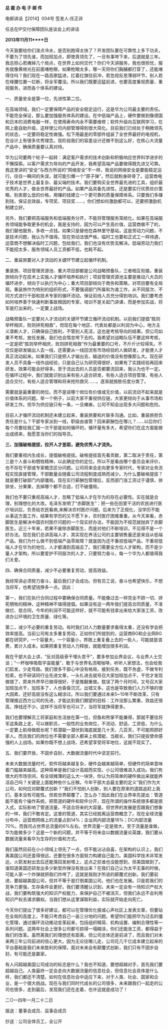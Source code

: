 **总 裁 办 电 子 邮 件**

 

电邮讲话【2014】004号         签发人:任正非

 



任总在IP交付保障团队座谈会上的讲话

**2013****年****11****月****11****日**

  

今天我要给你们泼点冷水，是否别跑得太快了？开发团队要在可靠性上多下功夫，不要为了领先谁，而加班加点，即使真领先了，一旦有事垮下来，后退就是三年。我总担心若瘫掉几个局点，在世界上如何交代？你们今天讲服务，我也很担忧，服务就像黄继光在前面堵枪眼，如果枪眼太多，哪一天将你们胸脯都打穿了，还能堵得住吗？我们现在一路高歌猛进，扛着红旗往前冲，若忽视反思薄弱环节，别人若在峰腰位置一拦断，将全军覆没。所以我们既要迅猛前进，也要高度重视质量、重视服务，进而各个体系的建设。

一、质量安全是第一位，先进性第二位。

在高端领域，我们一定要保障产品的安全稳定运行，这是华为公司最主要的责任。不能完全保证，那么要加强服务体系的建设。在中低端产品上，硬件要做到像德国和日本的消费电器一样，在使用寿命内永不需要维修；软件升级向互联网学习，在网上能自助升级，这样使公司内部管理得到很大简化。目前我们已经处于稍微领先的状态，一定要将稳定性做强。松下用最差的零部件组装了全世界最好的电视机，在设计上有很多优秀理念。现阶段我们的容差设计还做不到这么好，在核心大流量产品中，确保质量要认真对待。

华为公司要两个轮子一起转：满足客户需求的技术创新和积极响应世界科学进步的不懈探索。以客户需求为导向的产品开发，我希望高端产品要做得既先进又可靠。我这里讲的“安全”与西方所说的“网络安全”不一样，我说的网络安全是要能稳定运行。往往一瞬间的失误，就可能引爆一个“原子弹”，然后就粉身碎骨了。运营商电子技术是世界上最复杂、最尖端的技术。我们要购买全世界最先进的工具，组织最优秀的人才，做全世界最好的产品。如果产品具备先进性，还是要实行优质优价策略，别卖那么低的价格，用赚的钱建立一个更可靠的质量保障体系。只要我们多赚到钱，保证总效益，专项奖、项目奖……，你们想如何激励都可以，还要把激励机制建立好。

另外，我们要把高端服务和低端服务分开，不能将管理服务笼统化。如果在高端服务领域能争取更多的机会，我是支持的，因为可以产生高价值，运营商做不了的，我们替他服务，多收一点钱。如果只是替他在森林里守基站，这是劳动力问题，不是技术问题，我认为不值得。现在劳动法很严格，临时工也要和正式工一样待遇，运营商不想解决临时工问题，包给我们，我们也没有优势去解决。低端劳动力我们不能招太多，服务领域人员工资都不低，也耗不起。

二、重装旅要对人才流动的关键环节建立起循环机制。

重装旅、项目管理资源池、重大项目部都是公司战略预备队，三者相互衔接。重装旅倾向于在技术上实施人才循环培养和执行；项目管理资源池主要是推动八大员的循环进步，倾向于以执行为中心；重大项目部倾向于商务和策略，对项目要有全局观。重装旅作为特别的组织形式，不要强调部门所属和为谁工作，从不同层次、不同方式进行干部和技术专家的循环流动，保证前线人员充分得到培训。我们要考虑如何培养善于快速判断事故根因的专家，培训不是关起门讲课，而是参加实战，将军是打出来的，一定要上战场。

战略预备队一定要对人才流动的关键环节建立循环流动机制。以前我们提倡“胜则举杯相庆，败则拼死相救”，但现在每个地区、代表处都是以利润为中心，地方主义垄断人才，只确保自己胜利，不管别人死活，这也是考核导向的结果。但公司如果不考核，放任发展，我们也会惰怠垮下去的。我希望对战略队伍不要这样考核，一定是把“胜则举杯相庆，败则拼死相救”作为最重要的口号，不斤斤计较得失。不仅仅是研发输出人去一线，还需要从一线回流有市场经验的人做研发，才能使人才真正流动起来。如果我们只是把人才输出去，输送的价值没有想像那么大。现在研发人员不具备一线作战经验，只是自己认为研究得很好，如果有了实践经验再回来研发，效果可能会好得多。至于流出去的人员是否都要流回来，我认为也不一定。在循环过程中，我们就能识别出来有些人适合研发，有些人适合项目管理，有些人适合交付，有些人适合管理和将来抢险救灾……，逐渐就按胜任度分类了。

需要就是最重要的岗位。而不是说哪个岗位有价值或无价值，以前流动不起来就是价值体系的问题。举一个例子，以前大家不重视供应链，大家更倾向于从事市场和研发工作。但华为供应链只有一条，一旦瘫痪，公司不知会出现多大问题和危险。

目前人才循环流动机制还未建立起来，重装旅要和片联多沟通。比如，重装旅担负责任是什么？干部专家派到一线，职级由谁管？回来薪酬包在哪儿？……以后你们每个月要给我汇报一次干部是如何循环的，循环量有多大，希望你们在这方面能做出成绩来，我愿意当你们的指导员。

**三、加强破格提拔，拉开人才差距，避免优秀人才流失。**

我们要重视内生成长，提倡破格提拔。破格提拔首先看贡献，第二取决于责任，第三是个人奋斗和牺牲精神，以此确定你的定位。所以不是看由哪个委员会来评价，也不存在干部或专家概念区分问题。公司将来会走向更多专家时代，专家对业务流程实现直接管理，干部数量会随着公司流程制度成熟而减少。为什么要破格提拔？就是要打破部门内部僵局。现在实行薪酬包管理后，反而部门涨工资过于谨慎，排排坐，分果果，去掉哪个都不合适，打不破僵局。

我们也不要只重视高端人才，忽略了低端人才在华为的存在必要性。实在就是合理，别理想化的大改。毛泽东发明了“赤脚医生”：把一些在田里干活的农民进行医疗培训后，负责给农民看病,来解决农村医疗问题。后来为了正规化，没学历不能从事这方面工作，结果有学历的又不愿下乡，农村医疗困难重重。从今天来看，赤脚医生是解决中国农村医疗问题的一个现实好办法，不能因为不规范就抛弃了赤脚医生。近三十年来，若果不废除赤脚医生，而是对他们不断培训，不见得不是一个好办法。现在我们总讲高端人才，其实现在养活公司的主要销售量还是来自从低端产品。我们为什么做不到低端产品零故障？就是因为还不重视低端产品，不重视低端人才在华为的地位，人才都涌到高端去了。我们需要全方位人才架构，而不是少量人才架构，所以要爱护不同层次的人才，只要努力奋斗，每一个华为人都值得我们关爱。

四、确保合同质量，减少不必要重复劳动，提高效益。

我经常讲必须努力奋斗，最后我们才会成功。但有员工说，奋斗也希望快乐，不想当将军，也希望钱挣多一点。因此：

第一，我们在执行合同过程中要确保合同质量。不能像过去一样完全不顾一切、拼死牺牲的精神，这种精神不值得提倡。如果没有这一两年我们提高合同质量，不准做烂、低合同，今年的利润不可能这样好，就不可能有钱拿出来给大家涨工资，改进办公环境的卫生质量、绿化等。

第二，减少不必要的重复劳动。有时我们对人力数量要求看得太重，还没有学会把效率提高。当前公司有太多重复劳动，正如你们所提到的，运营商BG和企业网BG都在研究IP，一个容量大，一个容量小，界限上重复叠上去的一些人，可能就是浪费，累计入成本。如果把重复劳动人力释放，就能增加很多利润。

我在干部大会上讲，“反对高级骨干埋头苦干”，要多参加业界会议，与业界人士交谈；“一杯咖啡吸取宇宙能量”，敢于与世界名流喝咖啡，听听人家想法，也会给我们启发，少走弯路。我们很多干部心中没有格局，接到任务，既不务虚，不做专利检索，也不研读同行业先进文章，一头扎进去就号召大家加班加点干，干完才发现做错了，原来外界早已做得很好，于是推翻重做。耽误了两个月时间，又号召大家加班加点干，加班多了，人也昏昏沉沉，出错又多。这也是导致我们人力不够的很大因素，还好高层没有这么糊涂过。所以我们要通过未来5~10年不断改革，只有管理接近西方公司的先进，才能达到我们期望的目标：工作没那么繁重，效益还很高，挣钱还不少。这样不当将军也可以了，当将军就挣得更多。

我们也要理解员工将家庭和生活放在第一位，但鱼和熊掌不能兼得，那就不要往将军这条路上走，可以做职员，一般性的业务岗位，不流动、舒适、工资低，为什么一定要上航母做舰长呢？核潜艇一潜伏到海底就是几十天、几百天，不可能照顾好家人。而且我们的岗位也不需要全部人都来上核潜艇、当舰长，我们只提拔使命感强的人上战场。如果你既不想上战场，还希望享受将军地位，这就不现实了。

五、我们要开放，不固步自封，大数据流量时代中坚定前行。

未来大数据流量时代，软件将越来越复杂，硬件会越来越简单，但硬件的简单意味着门槛越来越高。这种简单是我们设计高超而实现，小公司很难进入成功。我们有很大的市场空间，有全球摊薄的这么大一块饼，你认为将简单的硬件做出来就能养活自己吗？关键是上面能种些什么庄稼。今年干部大会最主要的定义“我们作为大公司，如何应对颠覆式创新？”我们不怕别人创新，别人要在原来的道路追赶上我们，基本没有可能性。但若世界颠覆了，怎么办？因此我们在业界率先提出：管道能不能有个操作系统，把管道的硬件和软件分开，现在所谓的操作系统很多都是嵌入式，实际影响了管道流量，不适合将来的大容量。但世界的发展是否跟我们想象的一样，我们不敢肯定。这里的管道，其实已经脱离运营商概念了。现在全球流量分布中，运营商网络上的流量占到14%；企业网内部流量16%；DC内部流量70%。而我司占世界总流量的6%左右。世界流量一定是很大，至于流量是谁做，华为能做多少？这是一个新的问题，并不等于将来会以数据流量论英雄，我们要从数据流量来看华为生存的价值和方式。

我们虽然目前在小小领域上领先了一点，但不能沾沾自喜，在架构的认识上，我们离美国公司还差得很远，还要在很多方面努力构建自己能力。美国科学技术非常发达，火箭发射出去后还能落回发射塔上，这点之前谁也没能想到，但美国做到了。谁知道美国还研发出多少新型炸弹没有放出来？在我们自己认为太平无事的时候，可能人家一个炸弹就把我们炸垮了，这就是我刚才所说的颠覆式创新。我们要前进，要超越美国公司，但并不等于是打倒美国公司，他们也在发展。只是若我们的竞争力更强，生存条件会更好。我们要清醒认识到，未来一定会有一场知识产权大战，我们要构筑强大的知识产权能力，来保护自己不被消灭，但我们永远不会利用知识产权去谋求霸权。当我们想从这里谋取利益，实际就开始走向死亡。

今天你们提出了很多好建议，都可以在管理优化报或心声社区上发表文章，但要站在全局的高度上，不能只考虑自己一亩三分地的问题。希望你们能把华为过去的僵化管理，通过循环流动推动变革起来，包括组织精简、机构设置、编制合理性等一系列问题。这两年社会上很多公司都亏损得一塌糊涂，你们还能涨工资，都得益于我们的改革。虽然离我们的理想还有距离，但公司总体还是前进了，而且我们对未来两三年公司前进的信心更大。因为无论往哪儿走，公司花几千亿成本建立起来的平台基础是我们未来胜利的保障，面对未来会有颠覆式创新，我们只有不固步自封，有可能还是赢家。

有人问超越美国公司成功的标志是什么？我也不知道，要想超越对手，首先我们要超越自己。人类最终一定会走向大数据流量的信息社会，但信息社会具体是什么样，我们都还不清楚。如何在信息社会中适应下来，对于人类、社会、国家和企业，是一个很大挑战。现在与我们同时代成长的公司很多，未来跟我们一起走的公司也很多，走到最后，发现我们还在走着，也许这就是成功了！



二○一四年一月二十二日



报送：董事会成员、监事会成员

抄送：公司全体员工，全公开
